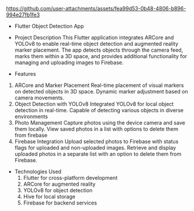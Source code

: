 https://github.com/user-attachments/assets/fea99d53-0b48-4806-b896-994e27fb1fe3

- Flutter Object Detection App

- Project Description
This Flutter application integrates ARCore and YOLOv8 to enable real-time object detection and augmented reality marker placement.
The app detects objects through the camera feed, marks them within a 3D space, and provides additional functionality for managing and uploading images to Firebase.

- Features
 1. ARCore and Marker Placement
Real-time placement of visual markers on detected objects in 3D space.
Dynamic marker adjustment based on camera movements.
 2. Object Detection with YOLOv8
Integrated YOLOv8 for local object detection in real-time.
Capable of detecting various objects in diverse environments
 3. Photo Management
Capture photos using the device camera and save them locally.
View saved photos in a list with options to delete them from firebase
 4. Firebase Integration
Upload selected photos to Firebase with status flags for uploaded and non-uploaded images.
Retrieve and display uploaded photos in a separate list with an option to delete them from Firebase.
- Technologies Used
  1. Flutter for cross-platform development
  2. ARCore for augmented reality
  3. YOLOv8 for object detection
  4. Hive for local storage
  5. Firebase for backend services














